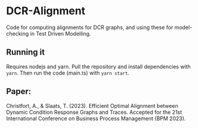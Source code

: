 # DCR-Alignment

Code for computing alignments for DCR graphs, and using these for model-checking in Test Driven Modelling.

## Running it
Requires nodejs and yarn.
Pull the repository and install dependencies with `yarn`. Then run the code (main.ts) with `yarn start`.

## Paper:
Christfort, A., & Slaats, T. (2023). Efficient Optimal Alignment between Dynamic Condition Response Graphs and Traces. 
Accepted for the 21st International Conference on Business Process Management (BPM 2023).
